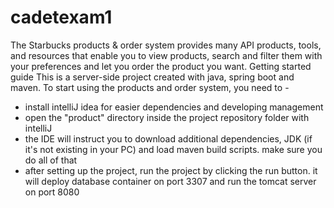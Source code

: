 # cadetexam1
The Starbucks products & order system provides many API products, tools, and resources that enable you to view products, search and filter them with your preferences and let you order the product you want.
Getting started guide
This is a server-side project created with java, spring boot and maven. To start using the products and order system, you need to -
- install intelliJ idea for easier dependencies and developing management
- open the "product" directory inside the project repository folder with intelliJ
- the IDE will instruct you to download additional dependencies, JDK (if it's not existing in your PC) and load maven build scripts. make sure you do all of that
- after setting up the project, run the project by clicking the run button. it will deploy database container on port 3307 and run the tomcat server on port 8080



